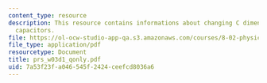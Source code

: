 ```yaml
---
content_type: resource
description: This resource contains informations about changing C dimensions and parallel-plate
  capacitors.
file: https://ol-ocw-studio-app-qa.s3.amazonaws.com/courses/8-02-physics-ii-electricity-and-magnetism-spring-2007/7a53f23fa046545f2424ceefcd8036a6_prs_w03d1_qonly.pdf
file_type: application/pdf
resourcetype: Document
title: prs_w03d1_qonly.pdf
uid: 7a53f23f-a046-545f-2424-ceefcd8036a6
---
```

